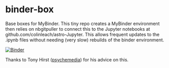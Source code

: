 # binder-box
Base boxes for MyBinder. This tiny repo creates a MyBinder environment then relies on nbgitpuller to connect this to the Jupyter notebooks at github.com/colinleach/astro-Jupyter. This allows frequent updates to the .ipynb files without needing (very slow) rebuilds of the binder environment.

[![Binder](https://mybinder.org/badge_logo.svg)](https://mybinder.org/v2/gh/colinleach/binder-box/master/?urlpath=git-pull?repo=https://github.com/colinleach/astro-Jupyter)

Thanks to Tony Hirst ([psychemedia](https://github.com/ouseful-demos/binder-base-boxes)) for his advice on this.